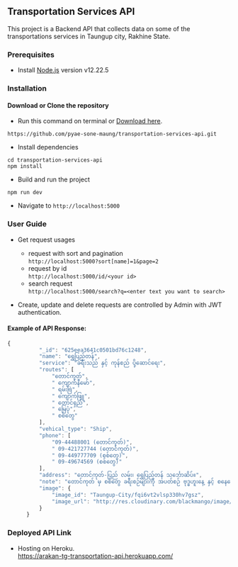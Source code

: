 ## Transportation Services API

This project is a Backend API that collects data on some of the transportations services in Taungup city, Rakhine State.

### Prerequisites

-   Install [Node.js](https://nodejs.org/en/) version v12.22.5

### Installation

#### Download or Clone the repository

-   Run this command on terminal or [Download here](https://github.com/pyae-sone-maung/transportation-services-api/archive/refs/heads/main.zip/).

```
https://github.com/pyae-sone-maung/transportation-services-api.git
```

-   Install dependencies

```
cd transportation-services-api
npm install
```

-   Build and run the project

```
npm run dev
```

-   Navigate to `http://localhost:5000`

### User Guide

-   Get request usages

    -   request with sort and pagination <br />
        `http://localhost:5000?sort[name]=1&page=2`
    -   request by id <br />
        `http://localhost:5000/id/<your id>`
    -   search request <br />
        `http://localhost:5000/search?q=<enter text you want to search>`

-   Create, update and delete requests are controlled by Admin with JWT authentication.

 #### Example of API Response:
  ```javascript
  {
            "_id": "625eea3641c0501bd76c1248",
            "name": "ရွှေပြည်တန်",
            "service": "ခရီးသည် နှင့် ကုန်စည် ပို့ဆောင်ရေး",
            "routes": [
                "တောင်ကုတ်",
                " ကျောက်နီမော်",
                " ရမ်းဗြဲ",
                " ကျောက်ဖြူ",
                " တောင်ရှည်",
                " မြေပုံ",
                " စစ်တွေ"
            ],
            "vehical_type": "Ship",
            "phone": [
                "09-44488001 (တောင်ကုတ်)",
                " 09-421727744 (တောင်ကုတ်)",
                " 09-449777709 (စစ်တွေ)",
                " 09-49674569 (စစ်တွေ)"
            ],
            "address": "တောင်ကုတ်-ပြည် လမ်း၊ ရွှေပြည်တန် သင်္ဘောဆိပ်။",
            "note": "တောင်ကုတ် မှ စစ်တွေ ခရီးစဉ်များကို အပတ်စဉ် ဗုဒ္ဓဟူးနေ့ နှင့် စနေနေ့ များတွင် နံနက်  (၆:၀၀) နာရီ မှစတင်ထွက်ခွာသည်။",
            "image": {
                "image_id": "Taungup-City/fqi6vt2vlsp330hv7gsz",
                "image_url": "http://res.cloudinary.com/blackmango/image/upload/v1651683457/Taungup-City/fqi6vt2vlsp330hv7gsz.jpg"
            }
        }
  ```

### Deployed API Link

-   Hosting on Heroku.  <br />
    https://arakan-tg-transportation-api.herokuapp.com/
